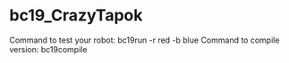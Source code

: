 # bc19_CrazyTapok
Command to test your robot: 
bc19run -r red -b blue
Command to compile version:
bc19compile
